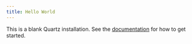 ```yaml
---
title: Hello World
---
```


This is a blank Quartz installation.
See the [documentation](https://quartz.jzhao.xyz) for how to get started.
